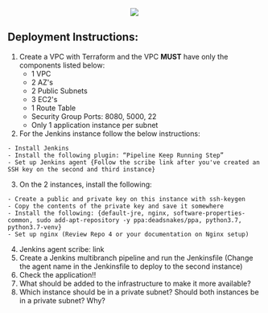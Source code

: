 <p align="center">
<img src="https://github.com/kura-labs-org/kuralabs_deployment_1/blob/main/Kuralogo.png">
</p>

## Deployment Instructions:
1. Create a VPC with Terraform and the VPC **MUST** have only the components listed below:
    - 1 VPC
    - 2 AZ's
    - 2 Public Subnets
    - 3 EC2's
    - 1 Route Table
    - Security Group Ports: 8080, 5000, 22
    - Only 1 application instance per subnet 
2. For the Jenkins instance follow the below instructions:
```
- Install Jenkins
- Install the following plugin: “Pipeline Keep Running Step”
- Set up Jenkins agent {Follow the scribe link after you've created an SSH key on the second and third instance}
```
3. On the 2 instances, install the following:
```
- Create a public and private key on this instance with ssh-keygen
- Copy the contents of the private key and save it somewhere
- Install the following: {default-jre, nginx, software-properties-common, sudo add-apt-repository -y ppa:deadsnakes/ppa, python3.7, python3.7-venv}
- Set up nginx (Review Repo 4 or your documentation on Nginx setup)
```
4. Jenkins agent scribe: link
5. Create a Jenkins multibranch pipeline and run the Jenkinsfile (Change the agent name in the Jenkinsfile to deploy to the second instance) 
6. Check the application!!
7. What should be added to the infrastructure to make it more available?
8. Which instance should be in a private subnet? Should both instances be in a private subnet? Why?

